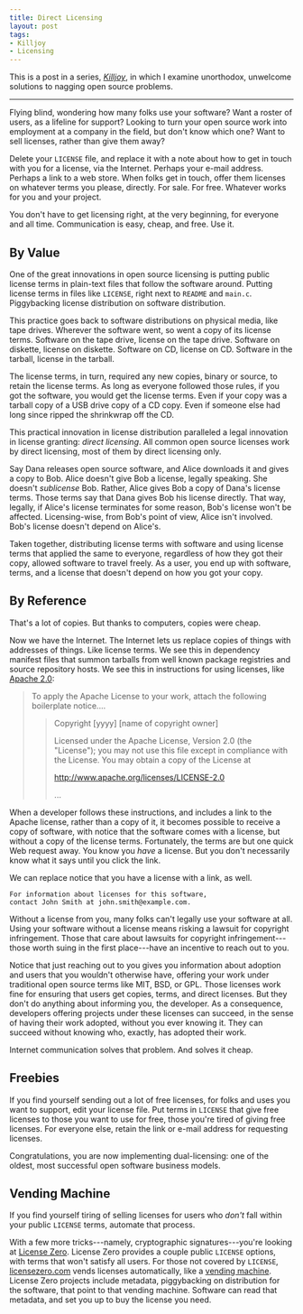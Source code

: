 ```yaml
---
title: Direct Licensing
layout: post
tags:
- Killjoy
- Licensing
---
```


This is a post in a series, [_Killjoy_](/series/Killjoy.html), in which I examine unorthodox, unwelcome solutions to nagging open source problems.

---

Flying blind, wondering how many folks use your software?  Want a roster of users, as a lifeline for support?  Looking to turn your open source work into employment at a company in the field, but don't know which one?  Want to sell licenses, rather than give them away?

Delete your `LICENSE` file, and replace it with a note about how to get in touch with you for a license, via the Internet.  Perhaps your e-mail address.  Perhaps a link to a web store.  When folks get in touch, offer them licenses on whatever terms you please, directly.  For sale.  For free.  Whatever works for you and your project.

You don't have to get licensing right, at the very beginning, for everyone and all time.  Communication is easy, cheap, and free.  Use it.

## By Value

One of the great innovations in open source licensing is putting public license terms in plain-text files that follow the software around.  Putting license terms in files like `LICENSE`, right next to `README` and `main.c`.  Piggybacking license distribution on software distribution.

This practice goes back to software distributions on physical media, like tape drives.  Wherever the software went, so went a copy of its license terms.  Software on the tape drive, license on the tape drive.  Software on diskette, license on diskette.  Software on CD, license on CD.  Software in the tarball, license in the tarball.

The license terms, in turn, required any new copies, binary or source, to retain the license terms.  As long as everyone followed those rules, if you got the software, you would get the license terms.  Even if your copy was a tarball copy of a USB drive copy of a CD copy.  Even if someone else had long since ripped the shrinkwrap off the CD.

This practical innovation in license distribution paralleled a legal innovation in license granting: _direct licensing_.  All common open source licenses work by direct licensing, most of them by direct licensing only.

Say Dana releases open source software, and Alice downloads it and gives a copy to Bob.  Alice doesn't give Bob a license, legally speaking.  She doesn't _sublicense_ Bob.  Rather, Alice gives Bob a copy of Dana's license terms.  Those terms say that Dana gives Bob his license directly.  That way, legally, if Alice's license terminates for some reason, Bob's license won't be affected.  Licensing-wise, from Bob's point of view, Alice isn't involved.  Bob's license doesn't depend on Alice's.

Taken together, distributing license terms with software and using license terms that applied the same to everyone, regardless of how they got their copy, allowed software to travel freely.  As a user, you end up with software, terms, and a license that doesn't depend on how you got your copy.

## By Reference

That's a lot of copies.  But thanks to computers, copies were cheap.

Now we have the Internet.  The Internet lets us replace copies of things with addresses of things.  Like license terms.  We see this in dependency manifest files that summon tarballs from well known package registries and source repository hosts.  We see this in instructions for using licenses, like [Apache 2.0](https://www.apache.org/licenses/LICENSE-2.0#apply):

> To apply the Apache License to your work, attach the following boilerplate notice....
>
> > Copyright \[yyyy\] \[name of copyright owner\]
> >
> > Licensed under the Apache License, Version 2.0 (the "License");
> > you may not use this file except in compliance with the License.
> > You may obtain a copy of the License at
> >
> > <http://www.apache.org/licenses/LICENSE-2.0>
> >
> > ...

When a developer follows these instructions, and includes a link to the Apache license, rather than a copy of it, it becomes possible to receive a copy of software, with notice that the software comes with a license, but without a copy of the license terms.  Fortunately, the terms are but one quick Web request away.  You know you _have_ a license.  But you don't necessarily know what it says until you click the link.

We can replace notice that you have a license with a link, as well.

```
For information about licenses for this software,
contact John Smith at john.smith@example.com.
```

Without a license from you, many folks can't legally use your software at all. Using your software without a license means risking a lawsuit for copyright infringement. Those that care about lawsuits for copyright infringement---those worth suing in the first place---have an incentive to reach out to you.

Notice that just reaching out to you gives you information about adoption and users that you wouldn't otherwise have, offering your work under traditional open source terms like MIT, BSD, or GPL. Those licenses work fine for ensuring that users get copies, terms, and direct licenses. But they don't do anything about informing you, the developer. As a consequence, developers offering projects under these licenses can succeed, in the sense of having their work adopted, without you ever knowing it. They can succeed without knowing who, exactly, has adopted their work.

Internet communication solves that problem.  And solves it cheap.

## Freebies

If you find yourself sending out a lot of free licenses, for folks and uses you want to support, edit your license file.  Put terms in `LICENSE` that give free licenses to those you want to use for free, those you're tired of giving free licenses.  For everyone else, retain the link or e-mail address for requesting licenses.

Congratulations, you are now implementing dual-licensing: one of the oldest, most successful open software business models.

## Vending Machine

If you find yourself tiring of selling licenses for users who _don't_ fall within your public `LICENSE` terms, automate that process.

With a few more tricks---namely, cryptographic signatures---you're looking at [License Zero](https://licensezero.com).  License Zero provides a couple public `LICENSE` options, with terms that won't satisfy all users.  For those not covered by `LICENSE`, [licensezero.com](https://licensezero.com) vends licenses automatically, like a [vending machine](https://licensezero.com/vending-machine.svg).  License Zero projects include metadata, piggybacking on distribution for the software, that point to that vending machine.  Software can read that metadata, and set you up to buy the license you need.
